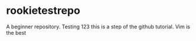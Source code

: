 # rookietestrepo
A beginner repository.
Testing 123
this is a step of the github tutorial.
Vim is the best
